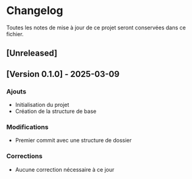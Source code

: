 # Changelog

Toutes les notes de mise à jour de ce projet seront conservées dans ce fichier.

## [Unreleased]

## [Version 0.1.0] - 2025-03-09
### Ajouts
- Initialisation du projet
- Création de la structure de base

### Modifications
- Premier commit avec une structure de dossier

### Corrections
- Aucune correction nécessaire à ce jour
